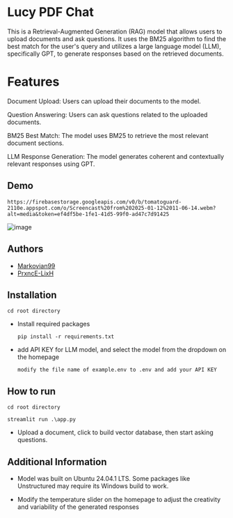 # Lucy PDF Chat

This is a Retrieval-Augmented Generation (RAG) model that allows users to upload documents and ask questions. It uses the BM25 algorithm to find the best match for the user's query and utilizes a large language model (LLM), specifically GPT, to generate responses based on the retrieved documents.
# Features

Document Upload: Users can upload their documents to the model.

Question Answering: Users can ask questions related to the uploaded documents.

BM25 Best Match: The model uses BM25 to retrieve the most relevant document sections.

LLM Response Generation: The model generates coherent and contextually relevant responses using GPT.

## Demo

```
https://firebasestorage.googleapis.com/v0/b/tomatoguard-2110e.appspot.com/o/Screencast%20from%202025-01-12%2011-06-14.webm?alt=media&token=ef4df5be-1fe1-41d5-99f0-ad47c7d91425 
```

![image](https://firebasestorage.googleapis.com/v0/b/tomatoguard-2110e.appspot.com/o/LC.png?alt=media&token=823847e4-3cfe-4ced-bbba-f72fb4759fd6)
## Authors

- [Markovian99](https://github.com/Markovian99)
- [PrxncE-LixH](https://github.com/PrxncE-LixH)


## Installation

```
cd root directory
```
 - Install required packages
   ``` 
   pip install -r requirements.txt
   ```

- add API KEY for LLM model, and select the model from the dropdown on the homepage
  ```
  modify the file name of example.env to .env and add your API KEY 
  ```

## How to run

```
cd root directory

streamlit run .\app.py
```

- Upload a document, click to build vector database, then start asking questions. 
## Additional Information

- Model was built on Ubuntu 24.04.1 LTS. Some packages like Unstructured may require its Windows build to work.

- Modify the temperature slider on the homepage to adjust the creativity and variability of the generated responses
